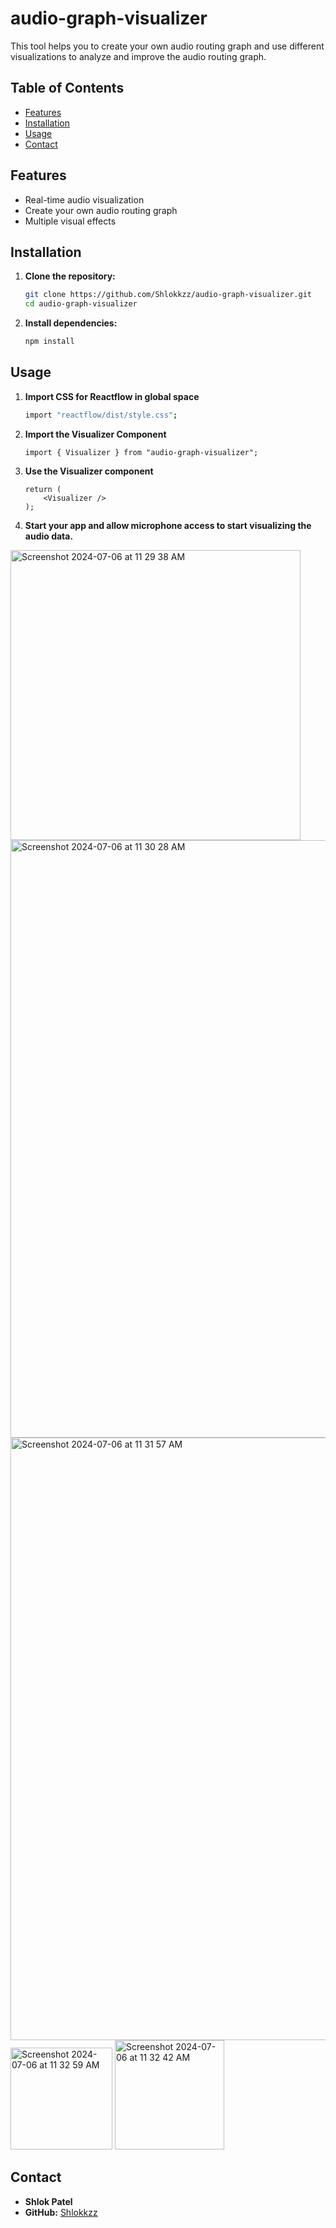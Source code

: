 # audio-graph-visualizer

This tool helps you to create your own audio routing graph and use different visualizations to analyze and improve the audio routing graph.


## Table of Contents

- [Features](#features)
- [Installation](#installation)
- [Usage](#usage)
- [Contact](#contact)

## Features

- Real-time audio visualization
- Create your own audio routing graph
- Multiple visual effects








## Installation

1. **Clone the repository:**

    ```sh
    git clone https://github.com/Shlokkzz/audio-graph-visualizer.git
    cd audio-graph-visualizer
    ```

2. **Install dependencies:**

    ```sh
    npm install
    ```

## Usage

1. **Import CSS for Reactflow in global space**

    ```sh
    import "reactflow/dist/style.css";
    ```

2. **Import the Visualizer Component**

    ```
    import { Visualizer } from "audio-graph-visualizer";
    ```

3. **Use the Visualizer component**

    ```
    return (
        <Visualizer />
    );
    ```

3. **Start your app and allow microphone access to start visualizing the audio data.**
 <img width="464" alt="Screenshot 2024-07-06 at 11 29 38 AM" src="https://github.com/Shlokkzz/audio-graph-visualizer/assets/101893296/c6c8b362-137c-4518-9c74-e1e169244f62">

 <img width="956" alt="Screenshot 2024-07-06 at 11 30 28 AM" src="https://github.com/Shlokkzz/audio-graph-visualizer/assets/101893296/be7a356b-0d5f-4b3b-8c19-0562401a6745">

 <img width="964" alt="Screenshot 2024-07-06 at 11 31 57 AM" src="https://github.com/Shlokkzz/audio-graph-visualizer/assets/101893296/5a43c7fe-3c7e-4160-854b-73f30e470e7e">

 <img width="163" alt="Screenshot 2024-07-06 at 11 32 59 AM" src="https://github.com/Shlokkzz/audio-graph-visualizer/assets/101893296/1bcdce77-16f9-4c1e-a690-8815e3c72b5a">

 <img width="175" alt="Screenshot 2024-07-06 at 11 32 42 AM" src="https://github.com/Shlokkzz/audio-graph-visualizer/assets/101893296/6ae88450-f692-40b5-a49f-ddd571c36874">
 
## Contact


- **Shlok Patel**
- **GitHub:** [Shlokkzz](https://github.com/Shlokkzz)
